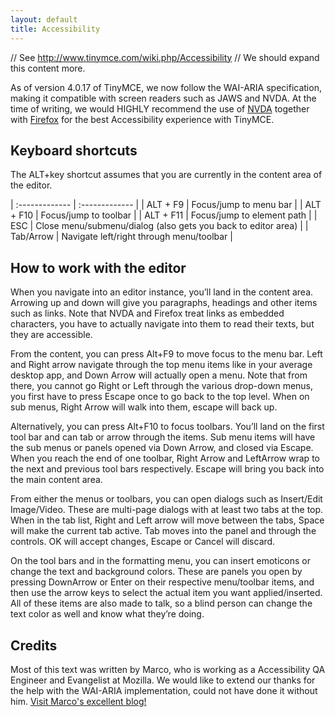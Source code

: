```yaml
---
layout: default
title: Accessibility
---
```


// See http://www.tinymce.com/wiki.php/Accessibility
// We should expand this content more.

As of version 4.0.17 of TinyMCE, we now follow the WAI-ARIA specification, making it compatible with screen readers such as JAWS and NVDA. At the time of writing, we would HIGHLY recommend the use of [NVDA](http://www.nvaccess.org/) together with [Firefox](https://www.mozilla.org/en-US/firefox/products/) for the best Accessibility experience with TinyMCE.

## Keyboard shortcuts

The ALT+key shortcut assumes that you are currently in the content area of the editor.

| :------------- | :------------- |
| ALT + F9  | Focus/jump to menu bar |
| ALT + F10 | Focus/jump to toolbar |
| ALT + F11 | Focus/jump to element path |
| ESC       | Close menu/submenu/dialog (also gets you back to editor area) |
| Tab/Arrow | Navigate left/right through menu/toolbar |


## How to work with the editor

When you navigate into an editor instance, you’ll land in the content area. Arrowing up and down will give you paragraphs, headings and other items such as links. Note that NVDA and Firefox treat links as embedded characters, you have to actually navigate into them to read their texts, but they are accessible.

From the content, you can press Alt+F9 to move focus to the menu bar. Left and Right arrow navigate through the top menu items like in your average desktop app, and Down Arrow will actually open a menu. Note that from there, you cannot go Right or Left through the various drop-down menus, you first have to press Escape once to go back to the top level. When on sub menus, Right Arrow will walk into them, escape will back up.

Alternatively, you can press Alt+F10 to focus toolbars. You’ll land on the first tool bar and can tab or arrow through the items. Sub menu items will have the sub menus or panels opened via Down Arrow, and closed via Escape. When you reach the end of one toolbar, Right Arrow and LeftArrow wrap to the next and previous tool bars respectively. Escape will bring you back into the main content area.

From either the menus or toolbars, you can open dialogs such as Insert/Edit Image/Video. These are multi-page dialogs with at least two tabs at the top. When in the tab list, Right and Left arrow will move between the tabs, Space will make the current tab active. Tab moves into the panel and through the controls. OK will accept changes, Escape or Cancel will discard.

On the tool bars and in the formatting menu, you can insert emoticons or change the text and background colors. These are panels you open by pressing DownArrow or Enter on their respective menu/toolbar items, and then use the arrow keys to select the actual item you want applied/inserted. All of these items are also made to talk, so a blind person can change the text color as well and know what they’re doing.

## Credits

Most of this text was written by Marco, who is working as a Accessibility QA Engineer and Evangelist at Mozilla. We would like to extend our thanks for the help with the WAI-ARIA implementation, could not have done it without him. [Visit Marco's excellent blog!](http://www.marcozehe.de/)
